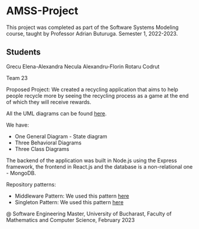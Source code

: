 # AMSS-Project
This project was completed as part of the Software Systems Modeling course, taught by Professor Adrian Buturuga. Semester 1, 2022-2023.

## Students
Grecu Elena-Alexandra
Necula Alexandru-Florin
Rotaru Codrut

Team 23 

Proposed Project: We created a recycling application that aims to help people recycle more by seeing the recycling process as a game at the end of which they will receive rewards.

All the UML diagrams can be found [here](https://miro.com/app/board/o9J_le1A484=/?share_link_id=783683109578).

We have:
- One General Diagram - State diagram
- Three Behavioral Diagrams
- Three Class Diagrams 

The backend of the application was built in Node.js using the Express framework, the frontend in React.js and the database is a non-relational one - MongoDB.

Repository patterns:
- Middleware Pattern: We used this pattern [here](https://github.com/alexandragrecu/AMSS-Project/blob/main/backend/controllers/authController.js)
- Singleton Pattern: We used this pattern [here](https://github.com/alexandragrecu/AMSS-Project/blob/main/backend/server.js)



@ Software Engineering Master, University of Bucharast, Faculty of Mathematics and Computer Science, February 2023
